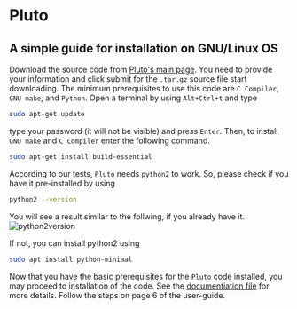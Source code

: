 # Pluto
## A simple guide for installation on GNU/Linux OS

Download the source code from [Pluto's main page](http://plutocode.ph.unito.it/download.html). You need to provide your information and click submit for the `.tar.gz` source file start downloading. The minimum prerequisites to use this code are `C Compiler`, `GNU make`, and `Python`.
Open a terminal by using `Alt+Ctrl+t` and type

```sh
sudo apt-get update
````
type your password (it will not be visible) and press `Enter`. Then, to install `GNU make` and `C Compiler` enter the following command.
```sh
sudo apt-get install build-essential
````
According to our tests, `Pluto` needs `python2` to work. So, please check if you have it pre-installed by using
```sh
python2 --version
````
You will see a result similar to the follwing, if you already have it.
![python2version](https://github.com/Shenavar/pics/blob/master/python.jpg)

If not, you can install python2 using
```sh
sudo apt install python-minimal
````
Now that you have the basic prerequisites for the `Pluto` code installed, you may proceed to installation of the code. See the  [documentiation file](http://plutocode.ph.unito.it/userguide.pdf) for more details. Follow the steps on page 6 of the user-guide.  
